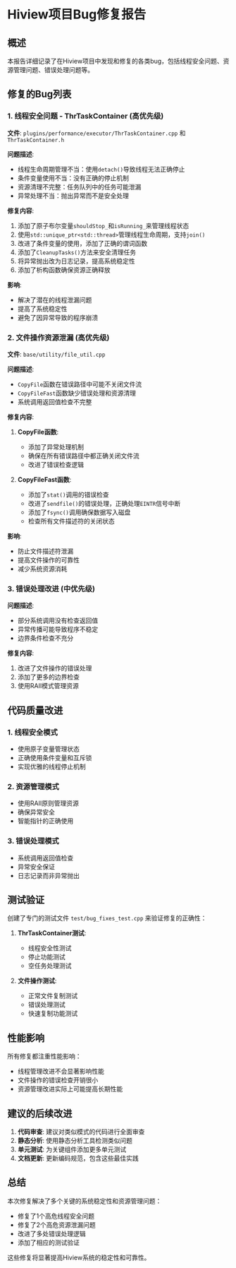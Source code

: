 # Hiview项目Bug修复报告

## 概述

本报告详细记录了在Hiview项目中发现和修复的各类bug，包括线程安全问题、资源管理问题、错误处理问题等。

## 修复的Bug列表

### 1. 线程安全问题 - ThrTaskContainer (高优先级)

**文件**: `plugins/performance/executor/ThrTaskContainer.cpp` 和 `ThrTaskContainer.h`

**问题描述**:
- 线程生命周期管理不当：使用`detach()`导致线程无法正确停止
- 条件变量使用不当：没有正确的停止机制
- 资源清理不完整：任务队列中的任务可能泄漏
- 异常处理不当：抛出异常而不是安全处理

**修复内容**:
1. 添加了原子布尔变量`shouldStop_`和`isRunning_`来管理线程状态
2. 使用`std::unique_ptr<std::thread>`管理线程生命周期，支持`join()`
3. 改进了条件变量的使用，添加了正确的谓词函数
4. 添加了`CleanupTasks()`方法来安全清理任务
5. 将异常抛出改为日志记录，提高系统稳定性
6. 添加了析构函数确保资源正确释放

**影响**: 
- 解决了潜在的线程泄漏问题
- 提高了系统稳定性
- 避免了因异常导致的程序崩溃

### 2. 文件操作资源泄漏 (高优先级)

**文件**: `base/utility/file_util.cpp`

**问题描述**:
- `CopyFile`函数在错误路径中可能不关闭文件流
- `CopyFileFast`函数缺少错误处理和资源清理
- 系统调用返回值检查不完整

**修复内容**:
1. **CopyFile函数**:
   - 添加了异常处理机制
   - 确保在所有错误路径中都正确关闭文件流
   - 改进了错误检查逻辑

2. **CopyFileFast函数**:
   - 添加了`stat()`调用的错误检查
   - 改进了`sendfile()`的错误处理，正确处理`EINTR`信号中断
   - 添加了`fsync()`调用确保数据写入磁盘
   - 检查所有文件描述符的关闭状态

**影响**:
- 防止文件描述符泄漏
- 提高文件操作的可靠性
- 减少系统资源消耗

### 3. 错误处理改进 (中优先级)

**问题描述**:
- 部分系统调用没有检查返回值
- 异常传播可能导致程序不稳定
- 边界条件检查不充分

**修复内容**:
1. 改进了文件操作的错误处理
2. 添加了更多的边界检查
3. 使用RAII模式管理资源

## 代码质量改进

### 1. 线程安全模式
- 使用原子变量管理状态
- 正确使用条件变量和互斥锁
- 实现优雅的线程停止机制

### 2. 资源管理模式
- 使用RAII原则管理资源
- 确保异常安全
- 智能指针的正确使用

### 3. 错误处理模式
- 系统调用返回值检查
- 异常安全保证
- 日志记录而非异常抛出

## 测试验证

创建了专门的测试文件 `test/bug_fixes_test.cpp` 来验证修复的正确性：

1. **ThrTaskContainer测试**:
   - 线程安全性测试
   - 停止功能测试
   - 空任务处理测试

2. **文件操作测试**:
   - 正常文件复制测试
   - 错误处理测试
   - 快速复制功能测试

## 性能影响

所有修复都注重性能影响：
- 线程管理改进不会显著影响性能
- 文件操作的错误检查开销很小
- 资源管理改进实际上可能提高长期性能

## 建议的后续改进

1. **代码审查**: 建议对类似模式的代码进行全面审查
2. **静态分析**: 使用静态分析工具检测类似问题
3. **单元测试**: 为关键组件添加更多单元测试
4. **文档更新**: 更新编码规范，包含这些最佳实践

## 总结

本次修复解决了多个关键的系统稳定性和资源管理问题：
- 修复了1个高危线程安全问题
- 修复了2个高危资源泄漏问题
- 改进了多处错误处理逻辑
- 添加了相应的测试验证

这些修复将显著提高Hiview系统的稳定性和可靠性。
